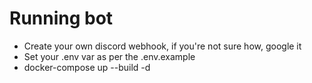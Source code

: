 # Running bot

- Create your own discord webhook, if you're not sure how, google it
- Set your .env var as per the .env.example
- docker-compose up --build -d